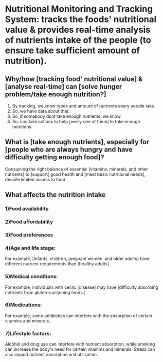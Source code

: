 # Nutritional Monitoring and Tracking System: tracks the foods' nutritional value & provides real-time analysis of nutrients intake of the people (to ensure take sufficient amount of nutrition).

## Why/how [tracking food' nutritional value] & [analyse real-time] can [solve hunger problem/take enough nutrition?] 
1)  By tracking, we know types and amount of nutrients every people take. 
2)  So, we have data about that. 
3)  So, if somebody dont take enough nutrients, we know. 
4)  So, can take actions to help [every one of them] to take enough nutritions. 

##  What is [take enough nutrients], especially for [people who are always hungry and have difficulty getting enough food]?
Consuming the right balance of essential [vitamins, minerals, and other nutrients] to [support] good health and [meet basic nutritional needs], despite limited access to food.

##  What affects the nutrition intake
### 1)Food availability
### 2)Food affordability
### 3)Food preferences
### 4)Age and life stage: 
For example, [Infants, children, pregnant women, and older adults] have different nutrient requirements than [healthy adults].
### 5)Medical conditions: 
For example, individuals with celiac [disease] may have [difficulty absorbing nutrients from gluten-containing foods.]
### 6)Medications:  
For example, some antibiotics can interfere with the absorption of certain vitamins and minerals.
### 7)Lifestyle factors: 
Alcohol and drug use can interfere with nutrient absorption, while smoking can increase the body's need for certain vitamins and minerals. Stress can also impact nutrient absorption and utilization.

